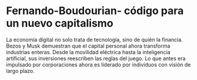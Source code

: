 # Fernando-Boudourian- código para un nuevo capitalismo
La economía digital no solo trata de tecnología, sino de quién la financia. Bezos y Musk demuestran que el capital personal ahora transforma industrias enteras.
Desde la movilidad eléctrica hasta la inteligencia artificial, sus inversiones reescriben las reglas del juego. Lo que antes era impulsado por corporaciones ahora es liderado por individuos con visión de largo plazo.
